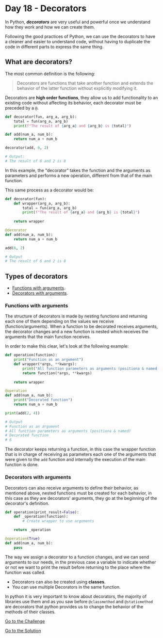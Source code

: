# Day 18 - Decorators

In Python, ***decorators*** are very useful and powerful once we understand how they work and how we can create them.

Following the good practices of Python, we can use the decorators to have a cleaner and easier to understand code, without having to duplicate the code in different parts to express the same thing.

## What are decorators?

The most common definition is the following:

> Decorators are functions that take another function and extends the behavior of the latter function without explicitly modifying it.

Decorators are **high order functions**, they allow us to add functionality to an existing code without affecting its behavior, each decorator must be preceded by a `@`.

```python
def decorator(fun, arg_a, arg_b):
    total = fun(arg_a, arg_b)
    print(f"The result of {arg_a} and {arg_b} is {total}")

def add(num_a, num_b):
    return num_a + num_b

decorator(add, 6, 2)

# Output:
# The result of 6 and 2 is 8
```

In this example, the "decorator" takes the function and the arguments as parameters and performs a new operation, different from that of the main function.

This same process as a decorator would be:

```python
def decorator(fun):
    def wrapper(arg_a, arg_b):
        total = fun(arg_a, arg_b)
        print(f"The result of {arg_a} and {arg_b} is {total}")
    
    return wrapper

@decorator
def add(num_a, num_b):
    return num_a + num_b

add(6, 2)

# Output
# The result of 6 and 2 is 8
```

## Types of decorators

- [Functions with arguments](#functions-with-arguments).
- [Decorators with arguments](#decorators-with-arguments).

### Functions with arguments

The structure of decorators is made by nesting functions and returning each one of them depending on the values we receive (function/arguments). When a function to be decorated receives arguments, the decorator changes and a new function is nested which receives the arguments that the main function receives.

In order to make this clear, let's look at the following example:

```python
def operation(function):
    print("Function as an argument")
    def wrapper(*args, **kwargs):
        print("All function parameters as arguments (positiona & named)")
        return function(*args, **kwargs)
    
    return wrapper

@operation
def add(num_a, num_b):
    print("Decorated function")
    return num_a + num_b

print(add(2, 4))

# Output
# Function as an argument
# All function parameters as arguments (positiona & named)
# Decorated function
# 6
```

The decorator keeps returning a function, in this case the wrapper function that is in charge of receiving as parameters each one of the arguments that were given to the `add` function and internally the execution of the main function is done.

### Decorators with arguments

Decorators can also receive arguments to define their behavior, as mentioned above, nested functions must be created for each behavior, in this case as they are decorators' arguments, they go at the beginning of the decorator's definition.

```python
def operation(print_result=False):
    def _operation(function):
        # Create wrapper to use arguments

    return _operation

@operation(True)
def add(num_a, num_b):
    pass
```

The way we assign a decorator to a function changes, and we can send arguments to our needs, in the previous case a variable to indicate whether or not we want to print the result before returning to the place where the function was called.

- Decorators can also be created using **classes**.
- You can use multiple Decorators in the same function.

In python it is very important to know about decorators, the majority of libraries use them and as you saw before `@classmethod` and `@staticmethod` are decorators that python provides us to change the behavior of the methods of their classes.

[Go to the Challenge](https://github.com/estebansolo/Python30/blob/master/exercises/18_decorators.py)

[Go to the Solution](https://github.com/estebansolo/Python30/blob/master/solutions/18_decorators.py)